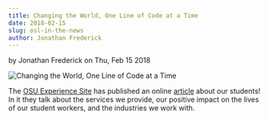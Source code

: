 ```yaml
---
title: Changing the World, One Line of Code at a Time
date: 2018-02-15
slug: osl-in-the-news
author: Jonathan Frederick
---
```

by Jonathan Frederick on Thu, Feb 15 2018

![Changing the World, One Line of Code at a Time](/images/OSLWorkers2Adjusted.jpg#blog)

The [OSU Experience Site](http://experience.oregonstate.edu/) has published an online [article](http://experience.oregonstate.edu/feature-story/changing-world-one-line-code-time) about our
students! In it they talk about the services we provide, our positive impact
on the lives of our student workers, and the industries we work with.
